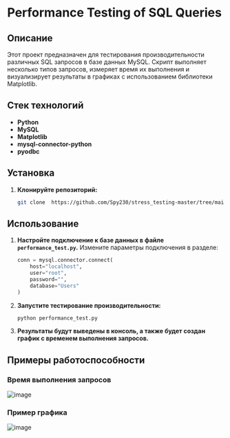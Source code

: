 # Performance Testing of SQL Queries

## Описание
Этот проект предназначен для тестирования производительности различных SQL запросов в базе данных MySQL. Скрипт выполняет несколько типов запросов, измеряет время их выполнения и визуализирует результаты в графиках с использованием библиотеки Matplotlib.

## Стек технологий
- **Python**
- **MySQL**
- **Matplotlib**
- **mysql-connector-python**
- **pyodbc**

## Установка

1. **Клонируйте репозиторий:**
    ```bash
    git clone  https://github.com/Spy230/stress_testing-master/tree/main
    ```

 
## Использование

1. **Настройте подключение к базе данных в файле `performance_test.py`.**
    Измените параметры подключения в разделе:
    ```python
    conn = mysql.connector.connect(
        host="localhost",
        user="root",
        password="",
        database="Users"
    )
    ```

2. **Запустите тестирование производительности:**
    ```bash
    python performance_test.py
    ```

3. **Результаты будут выведены в консоль, а также будет создан график с временем выполнения запросов.**

## Примеры работоспособности

### Время выполнения запросов
![image](https://github.com/user-attachments/assets/7da52486-876b-479c-80fe-4c8d311ea50f)

### Пример графика
![image](https://github.com/user-attachments/assets/7c2b8cc8-4435-4bcc-890f-f4cb1b82909d)
